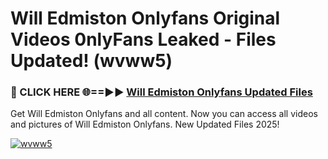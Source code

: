 # Will Edmiston Onlyfans Original Videos 0nlyFans Leaked - Files Updated! (wvww5)

<h3>🔴 CLICK HERE 🌐==►► <a href="https://tinyurl.com/2jnfzry5" rel="nofollow">Will Edmiston Onlyfans Updated Files</a></h3>

Get Will Edmiston Onlyfans and all content. Now you can access all videos and pictures of Will Edmiston Onlyfans. New Updated Files 2025!

[![wvww5](https://i.imgur.com/GyGTBgg.gif)](https://tinyurl.com/2jnfzry5)
